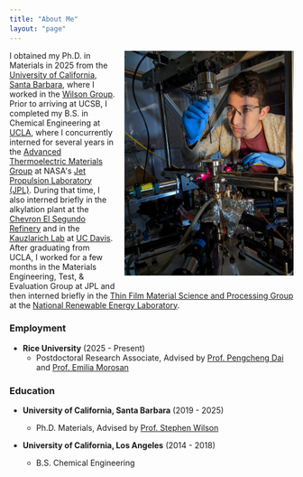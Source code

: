 ```yaml
---
title: "About Me"
layout: "page"
---
```

<img style="float:right; padding-left: 1rem; padding-bottom: 1rem; width: 300px" src="img/steven-2.jpg">

I obtained my Ph.D. in Materials in 2025 from the [University of California, Santa Barbara](https://www.materials.ucsb.edu/), where I worked in the [Wilson Group](https://labs.materials.ucsb.edu/wilson/stephen/). Prior to arriving at UCSB, I completed my B.S. in Chemical Engineering at [UCLA](https://samueli.ucla.edu/), where I concurrently interned for several years in the [Advanced Thermoelectric Materials Group](https://www.youtube.com/watch?v=47UotH8-9VU) at NASA's [Jet Propulsion Laboratory (JPL)](https://www.jpl.nasa.gov/). During that time, I also interned briefly in the alkylation plant at the [Chevron El Segundo Refinery](https://elsegundo.chevron.com/) and in the [Kauzlarich Lab](https://chemistry.ucdavis.edu/people/susan-kauzlarich) at [UC Davis](https://chemistry.ucdavis.edu/). After graduating from UCLA, I worked for a few months in the Materials Engineering, Test, & Evaluation Group at JPL and then interned briefly in the [Thin Film Material Science and Processing Group](https://www.nrel.gov/materials-science/thin-film.html) at the [National Renewable Energy Laboratory](https://www.nrel.gov/index.html).

### Employment

- **Rice University** (2025 - Present)
  - Postdoctoral Research Associate, Advised by <a href="https://pdai.phys.rice.edu/">Prof. Pengcheng Dai</a> and <a href="https://morosan.rice.edu/">Prof. Emilia Morosan</a>


### Education
- **University of California, Santa Barbara** (2019 - 2025)
  - Ph.D. Materials, Advised by <a href="https://labs.materials.ucsb.edu/wilson/stephen/">Prof. Stephen Wilson</a>

- **University of California, Los Angeles** (2014 - 2018)
  - B.S. Chemical Engineering
